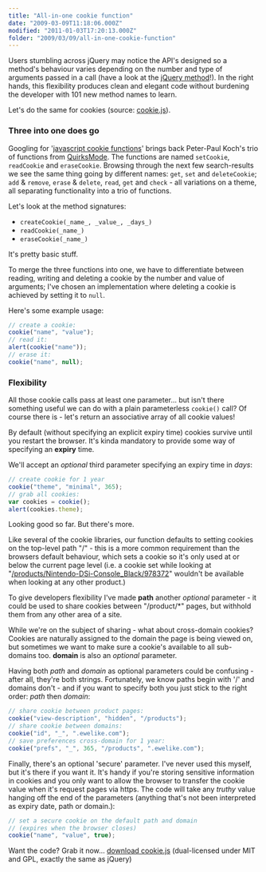 ```yaml
---
title: "All-in-one cookie function"
date: "2009-03-09T11:18:06.000Z"
modified: "2011-01-03T17:20:13.000Z"
folder: "2009/03/09/all-in-one-cookie-function"
---
```


Users stumbling across jQuery may notice the API's designed so a method's behaviour varies depending on the number and type of arguments passed in a call (have a look at the [jQuery method](http://docs.jquery.com/Core/jQuery)!). In the right hands, this flexibility produces clean and elegant code without burdening the developer with 101 new method names to learn.

Let's do the same for cookies (source: [cookie.js](http://hexmen.com/js/cookie.js)).

### Three into one does go

Googling for '[javascript cookie functions](http://www.google.com/search?q=javascript+cookie+functions)' brings back Peter-Paul Koch's trio of functions from [QuirksMode](http://www.quirksmode.org/js/cookies.html). The functions are named `setCookie`, `readCookie` and `eraseCookie`. Browsing through the next few search-results we see the same thing going by different names: `get`, `set` and `deleteCookie`; `add` & `remove`, `erase` & `delete`, `read`, `get` and `check` - all variations on a theme, all separating functionality into a trio of functions.

Let's look at the method signatures:

- `createCookie(_name_, _value_, _days_)`
- `readCookie(_name_)`
- `eraseCookie(_name_)`

It's pretty basic stuff.

To merge the three functions into one, we have to differentiate between reading, writing and deleting a cookie by the number and value of arguments; I've chosen an implementation where deleting a cookie is achieved by setting it to `null`.

Here's some example usage:

```js
// create a cookie:
cookie("name", "value");
// read it:
alert(cookie("name"));
// erase it:
cookie("name", null);
```

### Flexibility

All those cookie calls pass at least one parameter... but isn't there something useful we can do with a plain parameterless `cookie()` call? Of course there is - let's return an associative array of all cookie values!

By default (without specifying an explicit expiry time) cookies survive until you restart the browser. It's kinda mandatory to provide some way of specifying an **expiry** time.

We'll accept an _optional_ third parameter specifying an expiry time in _days_:

```js
// create cookie for 1 year
cookie("theme", "minimal", 365);
// grab all cookies:
var cookies = cookie();
alert(cookies.theme);
```

Looking good so far. But there's more.

Like several of the cookie libraries, our function defaults to setting cookies on the top-level path "/" - this is a more common requirement than the browsers default behaviour, which sets a cookie so it's only used at or below the current page level (i.e. a cookie set while looking at "[/products/Nintendo-DSi-Console_Black/978372](http://ewelike.com/products/Nintendo-DSi-Console_Black/978372)" wouldn't be available when looking at any other product.)

To give developers flexibility I've made **path** another _optional_ parameter - it could be used to share cookies between "/product/\*" pages, but withhold them from any other area of a site.

While we're on the subject of sharing - what about cross-domain cookies? Cookies are naturally assigned to the domain the page is being viewed on, but sometimes we want to make sure a cookie's available to all sub-domains too. **domain** is also an _optional_ parameter.

Having both _path_ and _domain_ as optional parameters could be confusing - after all, they're both strings. Fortunately, we know paths begin with '/' and domains don't - and if you want to specify both you just stick to the right order: _path_ then _domain_:

```js
// share cookie between product pages:
cookie("view-description", "hidden", "/products");
// share cookie between domains:
cookie("id", "_", ".ewelike.com");
// save preferences cross-domain for 1 year:
cookie("prefs", "_", 365, "/products", ".ewelike.com");
```

Finally, there's an optional 'secure' parameter. I've never used this myself, but it's there if you want it. It's handy if you're storing sensitive information in cookies and you only want to allow the browser to transfer the cookie value when it's request pages via https. The code will take any _truthy_ value hanging off the end of the parameters (anything that's not been interpreted as expiry date, path or domain.):

```js
// set a secure cookie on the default path and domain
// (expires when the browser closes)
cookie("name", "value", true);
```

Want the code? Grab it now... [download cookie.js](/js/cookie.js) (dual-licensed under MIT and GPL, exactly the same as jQuery)

